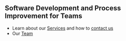 ## Software Development and Process Improvement for Teams

- Learn about our [Services](services) and how to [contact us](contact)
- Our [Team](about)